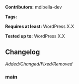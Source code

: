 # <PLUGIN-TITLE>
<PLUGIN-DESCRIPTION>

__Contributors:__ mdibella-dev

__Tags:__  

__Requires at least:__ WordPress X.X  

__Tested up to:__ WordPress X.X  

## Changelog
*Added/Changed/Fixed/Removed*

### main
